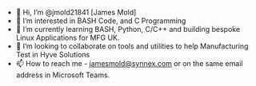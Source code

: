 - 👋 Hi, I’m @jmold21841 [James Mold]
- 👀 I’m interested in BASH Code, and C Programming
- 🌱 I’m currently learning BASH, Python, C/C++ and building bespoke Linux Applications for MFG UK.
- 💞️ I’m looking to collaborate on tools and utilities to help Manufacturing Test in Hyve Solutions
- 📫 How to reach me - jamesmold@synnex.com or on the same email address in Microsoft Teams.

<!---
jmold21841/jmold21841 is a ✨ special ✨ repository because its `README.md` (this file) appears on your GitHub profile.
You can click the Preview link to take a look at your changes.
--->
